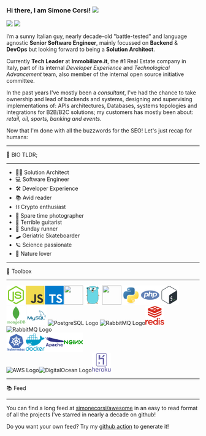### Hi there, I am Simone Corsi! <img src="https://raw.githubusercontent.com/MartinHeinz/MartinHeinz/master/wave.gif" width="30px">

[![](https://img.shields.io/badge/-Twitter-informational?style=for-the-badge&logo=twitter&logoColor=white&color=00aced)](https://twitter.com/im_simonecorsi)
[![](https://img.shields.io/badge/-Linkedin-informational?style=for-the-badge&logo=linkedin&logoColor=white&color=2867B2)](https://linkedin.com/in/simonecorsi)

I’m a sunny Italian guy, nearly decade-old "battle-tested" and language agnostic __Senior Software Engineer__, mainly focussed on __Backend__ & __DevOps__ but looking forward to being a **Solution Architect**.

Currently **Tech Leader** at **Immobiliare.it**, the #1 Real Estate company in Italy, part of its internal *Developer Experience* and *Technological Advancement* team, also member of the internal open source initiative committee.

In the past years I've mostly been a *consultant*, I've had the chance to take ownership and lead of backends and systems, designing and supervising implementations of: APIs architectures, Databases, systems topologies and integrations for B2B/B2C solutions; my customers has mostly been about: *retail, oil, sports, banking and events*.

Now that I'm done with all the buzzwords for the SEO! Let's just recap for humans:

---

🚀 BIO TLDR;

---

- 👨‍💻 Solution Architect
- 💻 Software Engineer
- 🛠 Developer Experience 
- 📚 Avid reader
- ⛓ Crypto enthusiast
- 📸 Spare time photographer
- 🎸 Terrible guitarist
- 🏃 Sunday runner
- 🛹 Geriatric Skateboarder
- 🪐 Science passionate
- 🌱 Nature lover

---

🧰 Toolbox

---

<img src="https://raw.githubusercontent.com/devicons/devicon/master/icons/nodejs/nodejs-original.svg" alt="Node.js Logo" width="50" height="50"/><img src="https://raw.githubusercontent.com/devicons/devicon/master/icons/javascript/javascript-original.svg" alt="JavaScript Logo" width="50" height="50"/><img src="https://raw.githubusercontent.com/devicons/devicon/master/icons/typescript/typescript-original.svg" alt="TypeScript Logo" width="50" height="50"/><img src="https://cdn.jsdelivr.net/gh/devicons/devicon/icons/react/react-original-wordmark.svg" width="50" height="50"/><img src="https://raw.githubusercontent.com/devicons/devicon/master/icons/go/go-original.svg" alt="GO Golang Logo" width="50" height="50"/><img src="https://cdn.jsdelivr.net/gh/devicons/devicon/icons/rust/rust-plain.svg" width="50" height="50" /><img src="https://raw.githubusercontent.com/devicons/devicon/master/icons/python/python-original.svg" alt="Python Logo" width="50" height="50"/><img src="https://github.com/devicons/devicon/raw/master/icons/php/php-plain.svg" alt="PHP Logo" width="50" height="50"/><img src="https://github.com/devicons/devicon/raw/master/icons/bash/bash-original.svg" alt="Bash Logo" width="50" height="50"/>
<br />
<img src="https://raw.githubusercontent.com/devicons/devicon/master/icons/mongodb/mongodb-plain-wordmark.svg" alt="MongoDB Logo" 
width="50" height="50"/> <img src="https://raw.githubusercontent.com/devicons/devicon/master/icons/mysql/mysql-plain-wordmark.svg" alt="MySQL Logo" width="50" height="50"/> <img src="https://cdn.worldvectorlogo.com/logos/postgresql.svg" alt="PostgreSQL Logo" width="50" height="50"/> <img src="https://cdn.worldvectorlogo.com/logos/rabbitmq.svg" alt="RabbitMQ Logo" width="50" height="50"/><img src="https://raw.githubusercontent.com/devicons/devicon/master/icons/redis/redis-plain-wordmark.svg" alt="Redis Logo" width="50" height="50"/> <img src="https://static-www.elastic.co/v3/assets/bltefdd0b53724fa2ce/blt987f36e6cf17bc9a/5ea8c7fba7bdee51f48010f7/brand-elastic-vertical-220x130.svg" alt="RabbitMQ Logo" width="50" height="50"/>
<br />
<img src="https://raw.githubusercontent.com/devicons/devicon/master/icons/kubernetes/kubernetes-plain-wordmark.svg" alt="Kubernetes K8s Logo" width="50" height="50"/><img src="https://raw.githubusercontent.com/devicons/devicon/master/icons/docker/docker-plain-wordmark.svg" alt="Laravel Logo" width="50" height="50"/><img src="https://raw.githubusercontent.com/devicons/devicon/master/icons/apache/apache-plain-wordmark.svg" alt="Apache Logo" width="50" height="50"/><img src="https://raw.githubusercontent.com/devicons/devicon/master/icons/nginx/nginx-original.svg" alt="NGINX Logo" width="50" height="50"/>
<br />
<img src="https://cdn.worldvectorlogo.com/logos/aws-2.svg" alt="AWS Logo" width="50" height="50"/><img src="https://cdn.worldvectorlogo.com/logos/digitalocean.svg" alt="DigitalOcean Logo" width="50" height="50"/><img src="https://github.com/devicons/devicon/raw/master/icons/heroku/heroku-original-wordmark.svg" alt="Heroku Logo" width="50" height="50"/>

---

📚 Feed

---

You can find a long feed at [simonecorsi/awesome](https://github.com/simonecorsi/awesome) in an easy to read format of all the projects I've starred in nearly a decade on github! 

Do you want your own feed? Try my [github action](https://github.com/simonecorsi/mawesome) to generate it!
